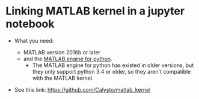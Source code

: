 # Linking MATLAB kernel in a jupyter notebook
* What you need: 
  * MATLAB version 2016b or later
  * and the [MATLAB engine for python](https://kr.mathworks.com/help/matlab/matlab-engine-for-python.html).
    * The MATLAB engine for python has existed in older versions, but they only support python 3.4 or older, so they aren't compatible with the MATLAB kernel.

* See this link: https://github.com/Calysto/matlab_kernel
